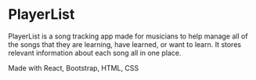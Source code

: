 # PlayerList

PlayerList is a song tracking app made for musicians to help manage all of the songs that they are learning, have learned, or want to learn. It stores relevant information about each song all in one place.

Made with React, Bootstrap, HTML, CSS
